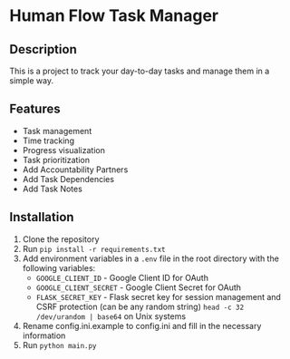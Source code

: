 # Human Flow Task Manager

## Description

This is a project to track your day-to-day tasks and manage them in a simple way.

## Features

- Task management
- Time tracking
- Progress visualization
- Task prioritization
- Add Accountability Partners
- Add Task Dependencies
- Add Task Notes

## Installation

1. Clone the repository
2. Run `pip install -r requirements.txt`
3. Add environment variables in a `.env` file in the root directory with the following variables:
    - `GOOGLE_CLIENT_ID` - Google Client ID for OAuth
    - `GOOGLE_CLIENT_SECRET` - Google Client Secret for OAuth
    - `FLASK_SECRET_KEY` - Flask secret key for session management and CSRF protection (can be any random string) `head -c 32 /dev/urandom | base64` on Unix systems
4. Rename config.ini.example to config.ini and fill in the necessary information
4. Run `python main.py`
